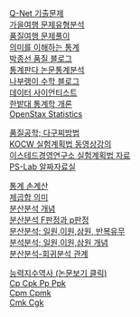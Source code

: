 <!-- 줄 바꾸는 명령어 : 행의 끝에 공백글자 2개 입력 or <br/> -->

[Q-Net 기출문제](https://www.q-net.or.kr/cst006.do?id=cst00601&code=1203&gSite=Q&gId=)  
[가을여행 문제유형분석 ](https://blog.naver.com/jhlee1026200)  
[품질여행 문제풀이](https://blog.naver.com/muojsj)  
[의미를 이해하는 통계](https://diseny.tistory.com/entry/%EB%B6%84%EC%82%B0%EC%9C%BC%EB%A1%9C-%ED%8F%89%EA%B7%A0%EC%B0%A8%EC%9D%B4-%EA%B0%90%EC%A7%80%ED%95%98%EA%B8%B0)  
[박종선 품질 블로그](https://blog.naver.com/PostList.naver?blogId=james_parku&from=postList&categoryNo=54&parentCategoryNo=54)  
[통계판다 논문통계분석](https://blog.naver.com/lee-korea)  
[나부랭이 수학 블로그](https://math100.tistory.com/category/%ED%86%B5%EA%B3%84)  
[데이터 사이언티스트](https://recipesds.tistory.com/)  
[한밭대 통계학 개론](http://www.kocw.net/home/cview.do?cid=944a385c62aab5c2)  
[OpenStax Statistics](https://openstax.org/subjects/math#Statistics)  

[품질공학; 다구찌방법](http://www.q-engineering.pe.kr)  
[KOCW 실험계획법 동영상강의](http://www.kocw.net/home/cview.do?cid=89b305c20cf85265)  
[이스테드경영연구소 실험계획법 자료](https://blog.naver.com/lchry/220460661462)  
[PS-Lab 알짜자료실](http://www.ps-lab.co.kr/?page_id=1374)  

[통계 손계산](https://graziano-raulin.com/tutorials/stat_comp/manual_comp.htm)  
[제곱합 의미](https://blog.naver.com/jaegyunjung/220869102447)  
[분산분석 개념](https://diseny.tistory.com/entry/%EB%B6%84%EC%82%B0%EB%B6%84%EC%84%9DANOVA%EB%A5%BC-%EC%9D%B4%ED%95%B4%ED%95%98%EB%8A%94-%EA%B0%80%EC%9E%A5-%EC%A2%8B%EC%9D%80-%EB%B0%A9%EB%B2%951)  
[분산분석 F판정과 p판정](https://www.statisticshowto.com/probability-and-statistics/f-statistic-value-test/#ANOVA)  
[분산분석; 일원,이원,삼원, 반복유무](https://blog.naver.com/iloveusm00/60015417328)  
[분석분석; 일원,이원,삼원 개념](https://hazel01.tistory.com/15)  
[분산분석-회귀분석 관계](https://blog.naver.com/definitice/221333302203)  

[능력지수역사 (논문보기 클릭)](https://www.dbpia.co.kr/journal/articleDetail?nodeId=NODE07244855)  
[Cp Cpk Pp Ppk](https://matthew530419.tistory.com/9) <!-- 단기/장기 Process능력 -->  
[Cpm Cpmk](https://blog.naver.com/syg6260/221484839672) <!-- Nominal 목표로부터의 편차, 다구찌능력지수 Taguchi Capabiliuty Measure -->  
[Cmk Cgk](https://blog.naver.com/syg6260/221499118219) <!-- Machine능력지수, Gauge능력지수 -->  
<!-- Cpk의 k는 Katayori 偏り 한쪽으로 치우침 -->
